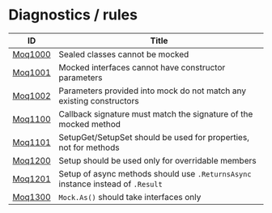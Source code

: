 # Diagnostics / rules

| ID | Title |
| --- | --- |
| [Moq1000](./Moq1000.md) | Sealed classes cannot be mocked |
| [Moq1001](./Moq1001.md) | Mocked interfaces cannot have constructor parameters |
| [Moq1002](./Moq1002.md) | Parameters provided into mock do not match any existing constructors |
| [Moq1100](./Moq1100.md) | Callback signature must match the signature of the mocked method |
| [Moq1101](./Moq1101.md) | SetupGet/SetupSet should be used for properties, not for methods |
| [Moq1200](./Moq1200.md) | Setup should be used only for overridable members |
| [Moq1201](./Moq1201.md) | Setup of async methods should use `.ReturnsAsync` instance instead of `.Result` |
| [Moq1300](./Moq1300.md) | `Mock.As()` should take interfaces only |

